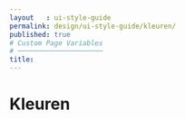 ```yaml
---
layout   : ui-style-guide
permalink: design/ui-style-guide/kleuren/
published: true
# Custom Page Variables
# ─────────────────────
title:
---
```


<h1>Kleuren</h1>
<div class="container">


</div>